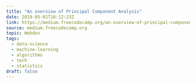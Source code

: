 ```yaml
---
title: "An overview of Principal Component Analysis"
date: 2019-05-01T16:12:23Z
link: https://medium.freecodecamp.org/an-overview-of-principal-component-analysis-6340e3bc4073?source=rss----336d898217ee---4
source: medium.freecodecamp.org
topic: Webdev
tags:
  - data-science
  - machine-learning
  - algorithms
  - tech
  - statistics
draft: false
---
```


